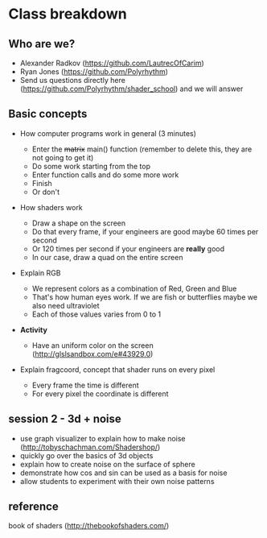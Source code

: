 # Class breakdown

## Who are we?
- Alexander Radkov (https://github.com/LautrecOfCarim)
- Ryan Jones (https://github.com/Polyrhythm)
- Send us questions directly here (https://github.com/Polyrhythm/shader_school) and we will answer

## Basic concepts
- How computer programs work in general (3 minutes)
  - Enter the ~~matrix~~ main() function (remember to delete this, they are not going to get it)
  - Do some work starting from the top
  - Enter function calls and do some more work
  - Finish
  - Or don't
- How shaders work
  - Draw a shape on the screen
  - Do that every frame, if your engineers are good maybe 60 times per second
  - Or 120 times per second if your engineers are **really** good
  - In our case, draw a quad on the entire screen
- Explain RGB
  - We represent colors as a combination of Red, Green and Blue
  - That's how human eyes work. If we are fish or butterflies maybe we also need ultraviolet
  - Each of those values varies from 0 to 1

- **Activity**
  - Have an uniform color on the screen (http://glslsandbox.com/e#43929.0)

- Explain fragcoord, concept that shader runs on every pixel
  - Every frame the time is different
  - For every pixel the coordinate is different

## session 2 - 3d + noise
* use graph visualizer to explain how to make noise (http://tobyschachman.com/Shadershop/)
* quickly go over the basics of 3d objects
* explain how to create noise on the surface of sphere
* demonstrate how cos and sin can be used as a basis for noise
* allow students to experiment with their own noise patterns

## reference
book of shaders (http://thebookofshaders.com/)
